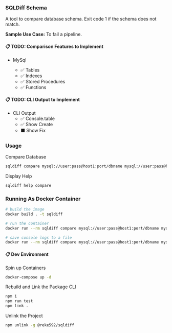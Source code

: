 ### SQLDiff Schema

A tool to compare database schema. Exit code 1 if the schema does not match.

**Sample Use Case:** To fail a pipeline.

#### 📋 **TODO: Comparison Features to Implement**

- MySql

  - ✅ Tables
  - ✅ Indexes
  - ✅ Stored Procedures
  - ✅ Functions

#### 📋 **TODO: CLI Output to Implement**

- CLI Output
  - ✅ Console.table
  - ✅ Show Create
  - ⬛ Show Fix

### Usage

Compare Database

```sh
sqldiff compare mysql://user:pass@host1:port/dbname mysql://user:pass@host2:port/dbname
```

Display Help

```sh
sqldiff help compare
```

### Running As Docker Container

```sh
# build the image
docker build . -t sqldiff

# run the container
docker run --rm sqldiff compare mysql://user:pass@host1:port/dbname mysql://user:pass@host2:port/dbname

# save console logs to a file
docker run --rm sqldiff compare mysql://user:pass@host1:port/dbname mysql://user:pass@host2:port/dbname > out.log 2>&1
```

#### 📋 **Dev Environment**

Spin up Containers

```sh
docker-compose up -d
```

Rebuild and Link the Package CLI

```sh
npm i
npm run test
npm link .
```

Unlink the Project

```sh
npm unlink -g @reke592/sqldiff
```
